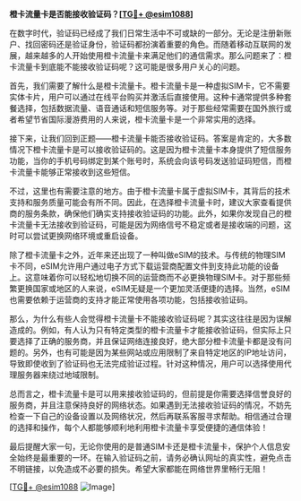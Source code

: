 **橙卡流量卡是否能接收验证码？[[TG💪+ @esim1088](https://t.me/s/esim1088)]**

在数字时代，验证码已经成了我们日常生活中不可或缺的一部分。无论是注册新账户、找回密码还是验证身份，验证码都扮演着重要的角色。而随着移动互联网的发展，越来越多的人开始使用橙卡流量卡来满足他们的通信需求。那么问题来了：橙卡流量卡到底能不能接收验证码呢？这可能是很多用户关心的问题。

首先，我们需要了解什么是橙卡流量卡。橙卡流量卡是一种虚拟SIM卡，它不需要实体卡片，用户可以通过在线平台购买并激活后直接使用。这种卡通常提供多种套餐选择，包括数据流量、语音通话和短信服务等。对于那些经常需要在国外旅行或者希望节省国际漫游费用的人来说，橙卡流量卡是一个非常实用的选择。

接下来，让我们回到正题——橙卡流量卡能否接收验证码。答案是肯定的，大多数情况下橙卡流量卡是可以接收验证码的。这是因为橙卡流量卡本身提供了短信服务功能，当你的手机号码绑定到某个账号时，系统会向该号码发送验证码短信，而橙卡流量卡能够正常接收到这些短信。

不过，这里也有需要注意的地方。由于橙卡流量卡属于虚拟SIM卡，其背后的技术支持和服务质量可能会有所不同。因此，在选择橙卡流量卡时，建议大家查看提供商的服务条款，确保他们确实支持接收验证码的功能。此外，如果你发现自己的橙卡流量卡无法接收到验证码，可能是因为网络信号不稳定或者是接收端的问题，这时可以尝试更换网络环境或重启设备。

除了橙卡流量卡之外，近年来还出现了一种叫做eSIM的技术。与传统的物理SIM卡不同，eSIM允许用户通过电子方式下载运营商配置文件到支持此功能的设备上。这意味着你可以轻松地切换不同的运营商而不必更换物理SIM卡。对于那些频繁更换国家或地区的人来说，eSIM无疑是一个更加灵活便捷的选择。当然，eSIM也需要依赖于运营商的支持才能正常使用各项功能，包括接收验证码。

那么，为什么有些人会觉得橙卡流量卡不能接收验证码呢？其实这往往是因为误解造成的。例如，有人认为只有特定类型的橙卡流量卡才能接收验证码，但实际上只要选择了正确的服务商，并且保证网络连接良好，绝大部分橙卡流量卡都是没有问题的。另外，也有可能是因为某些网站或应用限制了来自特定地区的IP地址访问，导致即使收到了验证码也无法完成验证过程。针对这种情况，用户可以选择使用代理服务器来绕过地域限制。

总而言之，橙卡流量卡是可以用来接收验证码的，但前提是你需要选择信誉良好的服务商，并且注意保持良好的网络状态。如果遇到无法接收验证码的情况，不妨先检查一下自己的设备设置以及网络状况，然后再联系客服寻求帮助。相信通过合理的选择和操作，每个人都能够顺利地利用橙卡流量卡享受便捷的通信体验！

最后提醒大家一句，无论你使用的是普通SIM卡还是橙卡流量卡，保护个人信息安全始终是最重要的一环。在输入验证码之前，请务必确认网址的真实性，避免点击不明链接，以免造成不必要的损失。希望大家都能在网络世界里畅行无阻！

[[TG💪+ @esim1088](https://t.me/s/esim1088) ![Image](https://i.postimg.cc/4NQfJmqS/Snipaste-2025-05-13-00-14-12.png)]